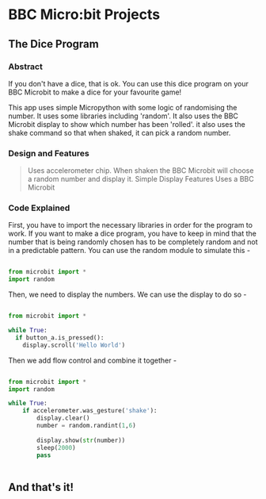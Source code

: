 # BBC Micro:bit Projects
## The Dice Program
### Abstract

If you don't have a dice, that is ok. You can use this dice program on your BBC Microbit to make a dice for your favourite game!

This app uses simple Micropython with some logic of randomising the number. It uses some libraries including 'random'. It also uses the BBC Microbit display to show which number has been 'rolled'. it also uses the shake command so that when shaked, it can pick a random number.

### Design and Features

> Uses accelerometer chip. When shaken the BBC Microbit will choose a random number and display it.
> Simple
> Display Features
> Uses a BBC Microbit

### Code Explained

First, you have to import the necessary libraries in order for the program to work. If you want to make a dice program, you have to keep in mind that the number that is being randomly chosen has to be completely random and not in a predictable pattern. You can use the random module to simulate this -

```Python

from microbit import *
import random

```

Then, we need to display the numbers. We can use the display to do so -

```Python

from microbit import *

while True:
  if button_a.is_pressed():
    display.scroll('Hello World')

```

Then we add flow control and combine it together -

```Python

from microbit import *
import random

while True:
	if accelerometer.was_gesture('shake'):
		display.clear()
		number = random.randint(1,6)
		
		display.show(str(number))
		sleep(2000)
		pass
    
```

And that's it!
----------------------------------------------------------------------------------------------------------------------------------------

